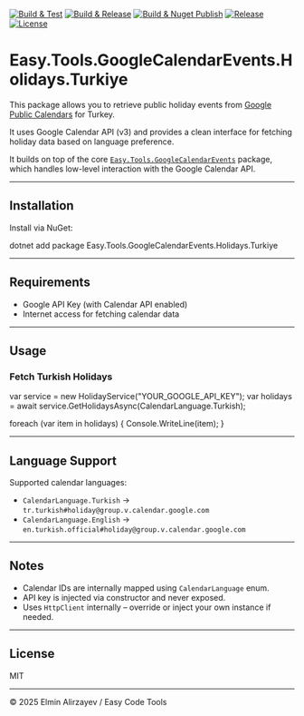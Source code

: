 ﻿[![Build & Test](https://github.com/elminalirzayev/Easy.Tools.GoogleCalendarEvents.Turkiye/actions/workflows/build.yml/badge.svg)](https://github.com/elminalirzayev/Easy.Tools.GoogleCalendarEvents.Turkiye/actions/workflows/build.yml)
[![Build & Release](https://github.com/elminalirzayev/Easy.Tools.GoogleCalendarEvents.Turkiye/actions/workflows/release.yml/badge.svg)](https://github.com/elminalirzayev/Easy.Tools.GoogleCalendarEvents.Turkiye/actions/workflows/release.yml)
[![Build & Nuget Publish](https://github.com/elminalirzayev/Easy.Tools.GoogleCalendarEvents.Turkiye/actions/workflows/nuget.yml/badge.svg)](https://github.com/elminalirzayev/Easy.Tools.GoogleCalendarEvents.Turkiye/actions/workflows/nuget.yml)
[![Release](https://img.shields.io/github/v/release/elminalirzayev/Easy.Tools.GoogleCalendarEvents.Turkiye)](https://github.com/elminalirzayev/Easy.Tools.GoogleCalendarEvents.Turkiye/releases)
[![License](https://img.shields.io/github/license/elminalirzayev/Easy.Tools.GoogleCalendarEvents.Turkiye)](https://github.com/elminalirzayev/Easy.Tools.GoogleCalendarEvents.Turkiye/blob/master/LICENSE.txt)


# Easy.Tools.GoogleCalendarEvents.Holidays.Turkiye

This package allows you to retrieve public holiday events from [Google Public Calendars](https://developers.google.com/calendar) for Turkey.

It uses Google Calendar API (v3) and provides a clean interface for fetching holiday data based on language preference.

It builds on top of the core [`Easy.Tools.GoogleCalendarEvents`](https://www.nuget.org/packages/Easy.Tools.GoogleCalendarEvents) package, which handles low-level interaction with the Google Calendar API.


---

## Installation

Install via NuGet:

dotnet add package Easy.Tools.GoogleCalendarEvents.Holidays.Turkiye


---

## Requirements

* Google API Key (with Calendar API enabled)
* Internet access for fetching calendar data

---

## Usage

### Fetch Turkish Holidays


var service = new HolidayService("YOUR_GOOGLE_API_KEY");
var holidays = await service.GetHolidaysAsync(CalendarLanguage.Turkish);

foreach (var item in holidays)
{
    Console.WriteLine(item);
}


---

## Language Support

Supported calendar languages:

* `CalendarLanguage.Turkish` → `tr.turkish#holiday@group.v.calendar.google.com`
* `CalendarLanguage.English` → `en.turkish.official#holiday@group.v.calendar.google.com`

---

## Notes

* Calendar IDs are internally mapped using `CalendarLanguage` enum.
* API key is injected via constructor and never exposed.
* Uses `HttpClient` internally – override or inject your own instance if needed.

---

## License

MIT

---

© 2025 Elmin Alirzayev / Easy Code Tools
